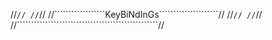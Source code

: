 //``````````````````````````````````````````````````//
//``````````````````````````````````````````````````//
//``````````````````KeyBiNdInGs`````````````````````//
//``````````````````````````````````````````````````//
//``````````````````````````````````````````````````//
//``````````````````````````````````````````````````//



